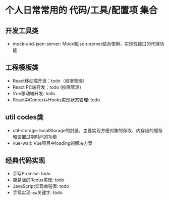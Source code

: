 # 个人日常常用的 代码/工具/配置项 集合

## 开发工具类
* mock-and-json-server: Mock和json-server结合使用，实现假接口的代理功能

## 工程模板类
* React移动端开发：todo（权限管理）
* React PC端开发：todo (权限管理)
* Vue移动端开发: todo
* React中Context+Hooks实现状态管理: todo

## util codes类
* util-storage: localStorage的封装，主要实现方便对象的存取、内存级的缓存和设置过期时间的功能
* vue-wait: Vue项目中loading的解决方案

## 经典代码实现
* 手写Promise: todo
* 简易版的Redux实现: todo
* JavaScript实现单链表: todo
* 手写实现`new`关键字: todo